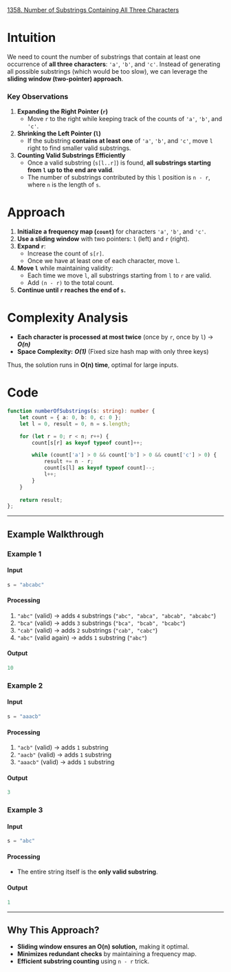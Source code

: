 [1358. Number of Substrings Containing All Three Characters](https://leetcode.com/problems/number-of-substrings-containing-all-three-characters/)

# Intuition

We need to count the number of substrings that contain at least one occurrence of **all three characters**: `'a'`, `'b'`, and `'c'`. Instead of generating all possible substrings (which would be too slow), we can leverage the **sliding window (two-pointer) approach**.

### Key Observations

1. **Expanding the Right Pointer (`r`)**
    - Move `r` to the right while keeping track of the counts of `'a'`, `'b'`, and `'c'`.
2. **Shrinking the Left Pointer (`l`)**
    - If the substring **contains at least one** of `'a'`, `'b'`, and `'c'`, move `l` right to find smaller valid substrings.
3. **Counting Valid Substrings Efficiently**
    - Once a valid substring (`s[l..r]`) is found, **all substrings starting from `l` up to the end are valid**.
    - The number of substrings contributed by this `l` position is `n - r`, where `n` is the length of `s`.

# Approach

1. **Initialize a frequency map (`count`)** for characters `'a'`, `'b'`, and `'c'`.
2. **Use a sliding window** with two pointers: `l` (left) and `r` (right).
3. **Expand `r`**:
    - Increase the count of `s[r]`.
    - Once we have at least one of each character, move `l`.
4. **Move `l`** while maintaining validity:
    - Each time we move `l`, all substrings starting from `l` to `r` are valid.
    - Add `(n - r)` to the total count.
5. **Continue until `r` reaches the end of `s`.**

# Complexity Analysis

- **Each character is processed at most twice** (once by `r`, once by `l`) → ***O(n)***
- **Space Complexity:** ***O(1)*** (Fixed size hash map with only three keys)

Thus, the solution runs in **O(n) time**, optimal for large inputs.

# Code

```typescript
function numberOfSubstrings(s: string): number {
    let count = { a: 0, b: 0, c: 0 };
    let l = 0, result = 0, n = s.length;

    for (let r = 0; r < n; r++) {
        count[s[r] as keyof typeof count]++;

        while (count['a'] > 0 && count['b'] > 0 && count['c'] > 0) {
            result += n - r;
            count[s[l] as keyof typeof count]--;
            l++;
        }
    }
    
    return result;
};

```

---

## **Example Walkthrough**

### **Example 1**

#### **Input**

```typescript
s = "abcabc"
```

#### **Processing**

1. `"abc"` (valid) → adds `4` substrings (`"abc", "abca", "abcab", "abcabc"`)
2. `"bca"` (valid) → adds `3` substrings (`"bca", "bcab", "bcabc"`)
3. `"cab"` (valid) → adds `2` substrings (`"cab", "cabc"`)
4. `"abc"` (valid again) → adds `1` substring (`"abc"`)

#### **Output**

```typescript
10
```

### **Example 2**

#### **Input**

```typescript
s = "aaacb"
```

#### **Processing**

1. `"acb"` (valid) → adds `1` substring
2. `"aacb"` (valid) → adds `1` substring
3. `"aaacb"` (valid) → adds `1` substring

#### **Output**

```typescript
3
```

### **Example 3**

#### **Input**

```typescript
s = "abc"
```

#### **Processing**

- The entire string itself is the **only valid substring**.

#### **Output**

```typescript
1
```

---

## **Why This Approach?**

- **Sliding window ensures an O(n) solution,** making it optimal.
- **Minimizes redundant checks** by maintaining a frequency map.
- **Efficient substring counting** using `n - r` trick.
